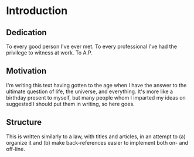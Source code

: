 # Introduction

## Dedication

To every good person I've ever met. To every professional I've had the privilege to witness at work. To A.P. 

## Motivation

I'm writing this text having gotten to the age when I have the answer to the ultimate question of life, the universe, and everything. It's more like a birthday present to myself, but many people whom I imparted my ideas on suggested I should put them in writing, so here goes.

## Structure


This is written similarly to a law, with titles and articles, in an attempt to (a) organize it and (b) make back-references easier to implement both on- and off-line.
<!--stackedit_data:
eyJoaXN0b3J5IjpbLTEyMTY5MjM5MTBdfQ==
-->